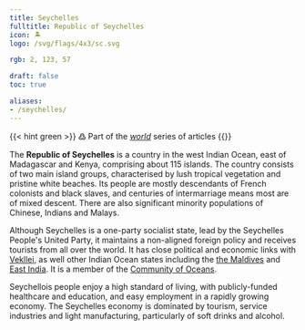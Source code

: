 ```yaml
---
title: Seychelles
fulltitle: Republic of Seychelles
icon: 🏝️
logo: /svg/flags/4x3/sc.svg

rgb: 2, 123, 57

draft: false
toc: true

aliases:
- /seychelles/
---
```

{{< hint green >}}
߷ Part of the *[world](/world/)* series of articles
{{</hint>}}

The **<span class="fi fi-sc"></span> Republic of Seychelles** is a country in the west Indian Ocean, east of Madagascar and Kenya, comprising about 115 islands. The country consists of two main island groups, characterised by lush tropical vegetation and pristine white beaches. Its people are mostly descendants of French colonists and black slaves, and centuries of intermarriage means most are of mixed descent. There are also significant minority populations of Chinese, Indians and Malays.

Although Seychelles is a one-party socialist state, lead by the Seychelles People's United Party, it maintains a non-aligned foreign policy and receives tourists from all over the world. It has close political and economic links with [<span class="fi fi-com"></span> Vekllei](/vekllei/), as well other Indian Ocean states including the [<span class="fi fi-mv"></span> the Maldives](/maldives/) and [<span class="fi fi-ei"></span> East India](/east-india/). It is a member of the  [<span class="fi fi-oceans"></span> Community of Oceans](/oceans-community/).

Seychellois people enjoy a high standard of living, with publicly-funded healthcare and education, and easy employment in a rapidly growing economy. The Seychelles economy is dominated by tourism, service industries and light manufacturing, particularly of soft drinks and alcohol.

